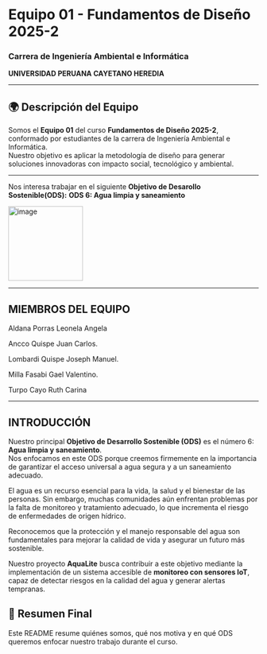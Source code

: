 # Equipo 01 - Fundamentos de Diseño 2025-2  
### Carrera de Ingeniería Ambiental e Informática
**UNIVERSIDAD PERUANA CAYETANO HEREDIA**

---

## 🌍 Descripción del Equipo  
Somos el **Equipo 01** del curso **Fundamentos de Diseño 2025-2**, conformado por estudiantes de la carrera de Ingeniería Ambiental e Informática.  
Nuestro objetivo es aplicar la metodología de diseño para generar soluciones innovadoras con impacto social, tecnológico y ambiental.

---
Nos interesa trabajar en el siguiente **Objetivo de Desarollo Sostenible(ODS):**
**ODS  6: Agua limpia y saneamiento**

<img width="150" height="150" alt="image" src="https://github.com/user-attachments/assets/e6dfc561-307a-44df-825c-c87b76351bd1" />

---

## MIEMBROS DEL EQUIPO

Aldana Porras Leonela Angela

Ancco Quispe Juan Carlos.

Lombardi Quispe Joseph Manuel.

Milla Fasabi Gael Valentino.

Turpo Cayo Ruth Carina


---

## INTRODUCCIÓN  

Nuestro principal **Objetivo de Desarrollo Sostenible (ODS)** es el número 6: **Agua limpia y saneamiento**.  
Nos enfocamos en este ODS porque creemos firmemente en la importancia de garantizar el acceso universal a agua segura y a un saneamiento adecuado.  

El agua es un recurso esencial para la vida, la salud y el bienestar de las personas. Sin embargo, muchas comunidades aún enfrentan problemas por la falta de monitoreo y tratamiento adecuado, lo que incrementa el riesgo de enfermedades de origen hídrico.  

Reconocemos que la protección y el manejo responsable del agua son fundamentales para mejorar la calidad de vida y asegurar un futuro más sostenible.  

Nuestro proyecto **AquaLite** busca contribuir a este objetivo mediante la implementación de un sistema accesible de **monitoreo con sensores IoT**, capaz de detectar riesgos en la calidad del agua y generar alertas tempranas.

## 📌 Resumen Final  
Este README resume quiénes somos, qué nos motiva y en qué ODS queremos enfocar nuestro trabajo durante el curso.  
